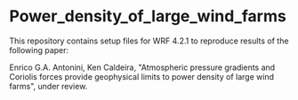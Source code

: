 # Power_density_of_large_wind_farms

This repository contains setup files for WRF 4.2.1 to reproduce results of the following paper:

Enrico G.A. Antonini, Ken Caldeira, "Atmospheric pressure gradients and Coriolis forces provide geophysical limits to power density of large wind farms", under review.
